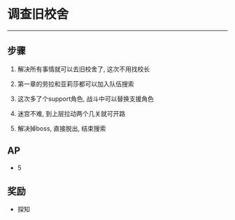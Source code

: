 # 调查旧校舍

---

## 步骤

1. 解决所有事情就可以去旧校舍了, 这次不用找校长

2. 第一章的劳拉和亚莉莎都可以加入队伍搜索

3. 这次多了个support角色, 战斗中可以替换支援角色

4. 迷宫不难, 到上层拉动两个几关就可开路

5. 解决掉boss, 直接脱出, 结束搜索

## AP

- 5

## 奖励

- 探知